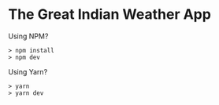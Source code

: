 # The Great Indian Weather App

Using NPM?

```
> npm install
> npm dev
```

Using Yarn?

```
> yarn
> yarn dev
```
